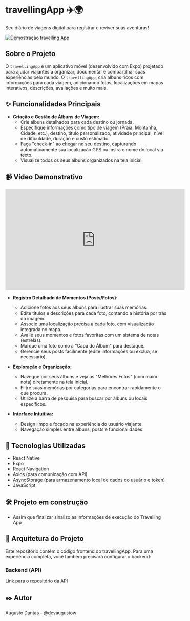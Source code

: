 # travellingApp ✈️🌍

Seu diário de viagens digital para registrar e reviver suas aventuras!

[![Demostração travelling App](https://img.youtube.com/vi/y2XRK0BsTxI/0.jpg)](https://youtu.be/y2XRK0BsTxI)

## Sobre o Projeto

O `travellingApp` é um aplicativo móvel (desenvolvido com Expo) projetado para ajudar viajantes a organizar, documentar e compartilhar suas experiências pelo mundo. O `travellingApp`, cria álbuns ricos com informações para cada viagem, adicionando fotos, localizações em mapas interativos, descrições, avaliações e muito mais. 

## ✨ Funcionalidades Principais

*   **Criação e Gestão de Álbuns de Viagem:**
    *   Crie álbuns detalhados para cada destino ou jornada.
    *   Especifique informações como tipo de viagem (Praia, Montanha, Cidade, etc.), destino, título personalizado, atividade principal, nível de dificuldade, duração e custo estimado.
    *   Faça "check-in" ao chegar no seu destino, capturando automaticamente sua localização GPS ou insira o nome do local via texto.
    *   Visualize todos os seus álbuns organizados na tela inicial.

    
## 📹 Vídeo Demonstrativo


<iframe width="560" height="315" src="https://www.youtube.com/embed/2MP8GJiPm6c" frameborder="0" allowfullscreen></iframe>



*   **Registro Detalhado de Momentos (Posts/Fotos):**
    *   Adicione fotos aos seus álbuns para ilustrar suas memórias.
    *   Edite títulos e descrições para cada foto, contando a história por trás da imagem.
    *   Associe uma localização precisa a cada foto, com visualização integrada no mapa.
    *   Avalie seus momentos e fotos favoritas com um sistema de notas (estrelas).
    *   Marque uma foto como a "Capa do Álbum" para destaque.
    *   Gerencie seus posts facilmente (edite informações ou exclua, se necessário).

*   **Exploração e Organização:**
    *   Navegue por seus álbuns e veja as "Melhores Fotos" (com maior nota) diretamente na tela inicial.
    *   Filtre suas memórias por categorias para encontrar rapidamente o que procura.
    *   Utilize a barra de pesquisa para buscar por álbuns ou locais específicos.

*   **Interface Intuitiva:**
    *   Design limpo e focado na experiência do usuário viajante.
    *   Navegação simples entre álbuns, posts e funcionalidades.

## 🚀 Tecnologias Utilizadas

*   React Native
*   Expo
*   React Navigation
*   Axios (para comunicação com API)
*   AsyncStorage (para armazenamento local de dados do usuário e token)
*   JavaScript

##  🛠 Projeto em construção

* Assim que finalizar sinalizo as informações de execução do Travelling App

## 🔗 Arquitetura do Projeto

Este repositório contém o código frontend do travellingApp. Para uma experiência completa, você também precisará configurar o backend:

### Backend (API)

[Link para o repositório da API](https://github.com/devAugustoW/travelling-api)

## ✒️ Autor
Augusto Dantas - @devaugustow